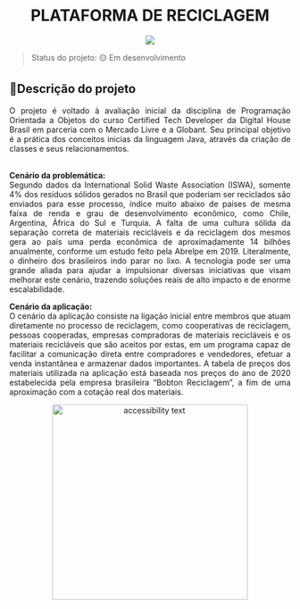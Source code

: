 <div id="top"></div>
<h1 align="center"> PLATAFORMA DE RECICLAGEM </h1> 

</p>
<p align="center">
 <img src="https://img.shields.io/badge/STATUS-IMPROVING-yellow">
</p> 

> Status do projeto: 🟡 Em desenvolvimento

## <a name=“project-description”>🧾Descrição do projeto<a/> 
  
<p align="justify">
O projeto é voltado à avaliação inicial da disciplina de Programação Orientada a Objetos do curso Certified Tech Developer da Digital House Brasil em parceria com o Mercado Livre e a Globant. Seu principal objetivo é a prática dos conceitos inicias da linguagem Java, através da criação de classes e seus relacionamentos.<br/><br/>

<p align="justify">
<b>Cenário da problemática:</b><br/> 
Segundo dados da International Solid Waste Association (ISWA), somente 4% dos resíduos sólidos gerados no Brasil que poderiam ser reciclados são enviados para esse processo, índice muito abaixo de países de mesma faixa de renda e grau de desenvolvimento econômico, como Chile, Argentina, África do Sul e Turquia. A falta de uma cultura sólida da separação correta de materiais recicláveis e da reciclagem dos mesmos gera ao país uma perda econômica de aproximadamente 14 bilhões anualmente, conforme um estudo feito pela Abrelpe em 2019. Literalmente, o dinheiro dos brasileiros indo parar no lixo. A tecnologia pode ser uma grande aliada para ajudar a impulsionar diversas iniciativas que visam melhorar este cenário, trazendo soluções reais de alto impacto e de enorme escalabilidade.

<p align="justify">
<b>Cenário da aplicação:</b><br/> 
O cenário da aplicação consiste na ligação inicial entre membros que atuam diretamente no processo de reciclagem, como cooperativas de reciclagem, pessoas cooperadas, empresas compradoras de materiais recicláveis e os materiais recicláveis que são aceitos por estas, em um programa capaz de facilitar a comunicação direta entre compradores e vendedores, efetuar a venda instantânea e armazenar dados importantes. A tabela de preços dos materiais utilizada na aplicação está baseada nos preços do ano de 2020 estabelecida pela empresa brasileira “Bobton Reciclagem”, a fim de uma aproximação com a cotação real dos materiais.

 <p align="center">
  <img src="https://www.digitalhouse.com/br/landing/certified-tech-developer-baixar-programa-b?utm_[%E2%80%A6]_2021&utm_content=ctd_vendas_set_2021_youtube_spot1_einerd" width="350" alt="accessibility text">
</p>
